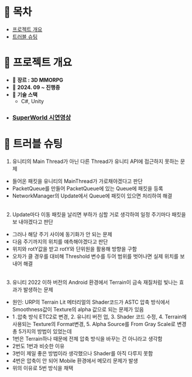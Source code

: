 # 📑 목차

- [프로젝트 개요](#-프로젝트-개요)
- [트러블 슈팅](#-트러블-슈팅)

# 👋 프로젝트 개요
* 📌 **장르 : 3D MMORPG**
* 📅 **2024. 09 ~ 진행중**
* 🔧 **기술 스택**
  * C#, Unity
* ### [SuperWorld 시연영상](https://www.youtube.com/watch?v=Q42nrx8J2Wo)

# 👋 트러블 슈팅
1. 유니티의 Main Thread가 아닌 다른 Thread가 유니티 API에 접근하지 못하는 문제
* 들어온 패킷을 유니티의 MainThread가 가로채야겠다고 판단
* PacketQueue를 만들어 PacketQueue에 있는 Queue에 패킷을 등록
* NetworkManager의 Update에서 Queue에 패킷이 있으면 처리하여 해결
<br></br>
2. Update마다 이동 패킷을 날리면 부하가 심할 거로 생각하여 일정 주기마다 패킷을 보
내야겠다고 판단
* 그러나 해당 주기 사이에 동기화가 안 되는 문제
* 다음 주기까지의 위치를 얘측해야겠다고 판단
* 위치와 rotY값을 받고 rotY와 단위원을 활용해 방향을 구함
* 오차가 클 경우를 대비해 Threshold 변수를 두어 범위를 벗어나면 실제 위치를
보내어 해결
<br></br>
3. 유니티 2022 이하 버전의 Android 환경에서 Terrain이 금속 재질처럼 빛나는
효과가 발생하는 문제
* 원인: URP의 Terrain Lit 메터리얼의 Shader코드가 ASTC 압축 방식에서
Smoothness값이 Texture의 alpha 값으로 되는 문제가 있음
* 1 .압축 방식 ETC2로 변경, 2. 유니티 버전 업, 3. Shader 코드 수정,
    4. Terrain에 사용되는 Texture의 Format변경, 5. Alpha Source를 From Gray
Scale로 변경
총 5가지의 방법이 있었는데
* 1번은 Terrain하나 때문에 전체 압축 방식을 바꾸는 건 아니라고 생각함
* 2번도 1번과 비슷한 이유
* 3번이 제일 좋은 방법이라 생각했으나 Shader를 아직 다루지 못함
* 4번은 압축이 안 되어 Mobile 환경에서 메모리 문제가 발생
* 위의 이유로 5번 방식을 채택
